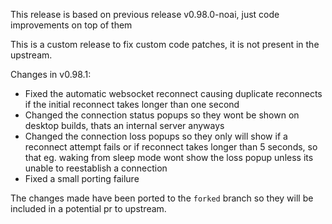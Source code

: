 This release is based on previous release v0.98.0-noai, just code improvements on top of them

This is a custom release to fix custom code patches, it is not present in the upstream.

Changes in v0.98.1:
- Fixed the automatic websocket reconnect causing duplicate reconnects if the initial reconnect takes longer than one second
- Changed the connection status popups so they wont be shown on desktop builds, thats an internal server anyways
- Changed the connection loss popups so they only will show if a reconnect attempt fails or if reconnect takes longer than 5 seconds, so that eg. waking from sleep mode wont show the loss popup unless its unable to reestablish a connection
- Fixed a small porting failure

The changes made have been ported to the `forked` branch so they will be included in a potential pr to upstream.

